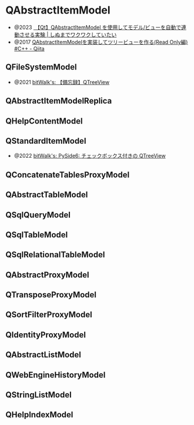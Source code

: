 # QAbstractItemModel

- @2023 [ 【Qt】QAbstractItemModel を使用してモデル/ビューを自動で連動させる実験 | しぬまでワクワクしていたい](https://tadosuke.com/programming/3741/)
- @2017 [QAbstractItemModelを実装してツリービューを作る(Read Only編) #C++ - Qiita](https://qiita.com/tetsurom/items/acef221a06a2421e33d8)



## QFileSystemModel

- @2021 [bitWalk's: &#12304;備忘録&#12305;QTreeView](https://bitwalk.blogspot.com/2021/12/qtreeview.html)

## QAbstractItemModelReplica

## QHelpContentModel

## QStandardItemModel

- @2022 [bitWalk's: PySide6: チェックボックス付きの QTreeView](https://bitwalk.blogspot.com/2022/03/pyside6-qtreeview.html)

## QConcatenateTablesProxyModel

## QAbstractTableModel

## QSqlQueryModel

## QSqlTableModel

## QSqlRelationalTableModel

## QAbstractProxyModel

## QTransposeProxyModel

## QSortFilterProxyModel

## QIdentityProxyModel

## QAbstractListModel

## QWebEngineHistoryModel

## QStringListModel

## QHelpIndexModel

